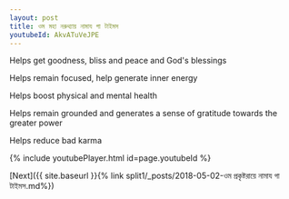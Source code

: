 ```yaml
---
layout: post
title: ওম মহা নরুথ্যায় নামায গা টাইমস
youtubeId: AkvATuVeJPE
---
```

 
 
Helps get goodness, bliss and peace and God's blessings
 
Helps remain focused, help generate inner energy 
 
Helps boost physical and mental health 
 
Helps remain grounded and generates a sense of gratitude towards the greater power 
 
Helps reduce bad karma
 
 
 
 


{% include youtubePlayer.html id=page.youtubeId %}
 
[Next]({{ site.baseurl }}{% link  split1/_posts/2018-05-02-ওম প্রকৃষ্টরায়ে নামায গা টাইমস.md%})
 
